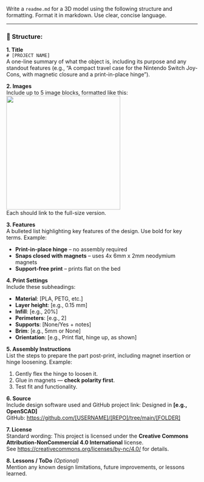 Write a `readme.md` for a 3D model using the following structure and formatting. Format it in markdown. Use clear, concise language.

---

### 📌 Structure:

**1. Title**  
`# [PROJECT NAME]`  
A one-line summary of what the object is, including its purpose and any standout features (e.g., “A compact travel case for the Nintendo Switch Joy-Cons, with magnetic closure and a print-in-place hinge”).

**2. Images**  
Include up to 5 image blocks, formatted like this:  
[<img src="[IMAGE_URL]" width="300"/>]([IMAGE_LINK])  
Each should link to the full-size version.

**3. Features**  
A bulleted list highlighting key features of the design. Use bold for key terms. Example:
- **Print-in-place hinge** – no assembly required  
- **Snaps closed with magnets** – uses 4x 6mm x 2mm neodymium magnets  
- **Support-free print** – prints flat on the bed  

**4. Print Settings**  
Include these subheadings:
- **Material**: [PLA, PETG, etc.]  
- **Layer height**: [e.g., 0.15 mm]  
- **Infill**: [e.g., 20%]  
- **Perimeters**: [e.g., 2]
- **Supports**: [None/Yes + notes]  
- **Brim**: [e.g., 5mm or None]  
- **Orientation**: [e.g., Print flat, hinge up, as shown]

**5. Assembly Instructions**  
List the steps to prepare the part post-print, including magnet insertion or hinge loosening. Example:
1. Gently flex the hinge to loosen it.  
2. Glue in magnets — **check polarity first**.  
3. Test fit and functionality.

**6. Source**  
Include design software used and GitHub project link:
Designed in **[e.g., OpenSCAD]**  
GitHub: https://github.com/[USERNAME]/[REPO]/tree/main/[FOLDER]

**7. License**  
Standard wording:
This project is licensed under the **Creative Commons Attribution-NonCommercial 4.0 International** license.  
See https://creativecommons.org/licenses/by-nc/4.0/ for details.

**8. Lessons / ToDo** *(Optional)*  
Mention any known design limitations, future improvements, or lessons learned.
